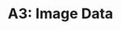 ---
title: "A3: Image Data"
layout: forward
target: https://multix.io/data-science-book-uva/error
nav_order: 2
---